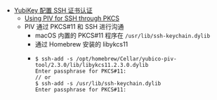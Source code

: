 - [YubiKey 配置 SSH 证书认证](https://wangye.org/posts/2021/04/configure-yubikey-for-ssh-authentication.html)
	- [Using PIV for SSH through PKCS]( https://wangye.org/posts/2021/04/configure-yubikey-for-ssh-authentication.html)
	- PIV  通过 PKCS#11 和 SSH 进行沟通
		- macOS 内置的 PKCS#11 程序在 `/usr/lib/ssh-keychain.dylib`
		- 通过 Homebrew 安装的 libykcs11
		- ```
		  $ ssh-add -s /opt/homebrew/Cellar/yubico-piv-tool/2.3.0/lib/libykcs11.2.3.0.dylib
		  Enter passphrase for PKCS#11:
		  // or
		  $ ssh-add -s /usr/lib/ssh-keychain.dylib
		  Enter passphrase for PKCS#11:
		  ```